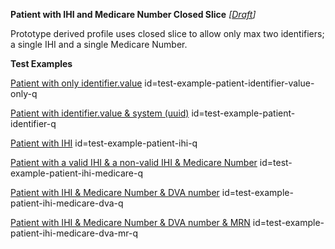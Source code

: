 **Patient with IHI and Medicare Number Closed Slice** *[[Draft](http://hl7.org/fhir/r4/valueset-publication-status.html)]*

Prototype derived profile uses closed slice to allow only max two identifiers; a single IHI and a single Medicare Number.

**Test Examples**

[Patient with only identifier.value](Patient-test-example-patient-identifier-value-only-q.html) id=test-example-patient-identifier-value-only-q

[Patient with identifier.value & system (uuid)](Patient-test-example-patient-identifier-q.html) id=test-example-patient-identifier-q

[Patient with IHI](Patient-test-example-patient-ihi-q.html) id=test-example-patient-ihi-q

[Patient with a valid IHI & a non-valid IHI & Medicare Number](Patient-test-example-patient-ihi-medicare-q.html) id=test-example-patient-ihi-medicare-q

[Patient with IHI & Medicare Number & DVA number](Patient-test-example-patient-ihi-medicare-dva-q.html) id=test-example-patient-ihi-medicare-dva-q

[Patient with IHI & Medicare Number & DVA number & MRN](Patient-test-example-patient-ihi-medicare-dva-mr-q.html) id=test-example-patient-ihi-medicare-dva-mr-q



